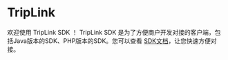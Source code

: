# TripLink
欢迎使用 TripLink SDK ！
TripLink SDK 是为了方便商户开发对接的客户端，包括Java版本的SDK、PHP版本的SDK。您可以查看 [SDK文档](http://vcc.docs.fws.qa.nt.ctripcorp.com/sdk.html)，让您快速方便对接。

